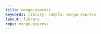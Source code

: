 ```yaml
---
title: mongo-express
keywords: library, sample, mongo-express
layout: library
repo: mongo-express
---
```

